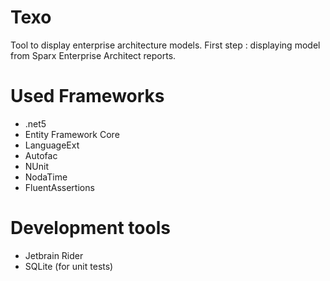 # Texo
Tool to display enterprise architecture models. First step : displaying model from Sparx Enterprise Architect reports.

# Used Frameworks
- .net5
- Entity Framework Core
- LanguageExt
- Autofac
- NUnit
- NodaTime
- FluentAssertions

# Development tools
- Jetbrain Rider
- SQLite (for unit tests)

